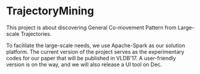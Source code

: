 # TrajectoryMining
This project is about discovering General Co-movement Pattern from Large-scale Trajectories.

To facililate the large-scale needs, we use Apache-Spark as our solution platform. 
The current version of the project serves as the experimentary codes for our paper that will be published in VLDB'17. 
A user-friendly version is on the way, and we will also release a UI tool on Dec. 

